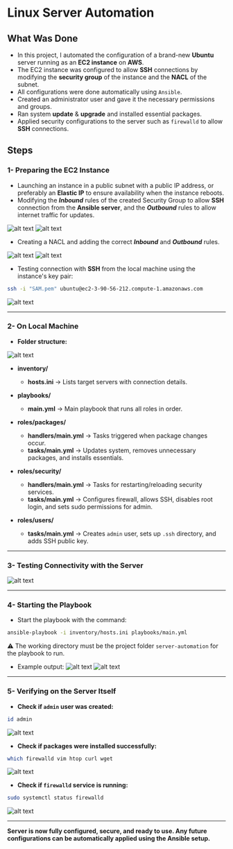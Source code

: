 # Linux Server Automation

## What Was Done

* In this project, I automated the configuration of a brand-new **Ubuntu** server running as an **EC2 instance** on **AWS**.
* The EC2 instance was configured to allow **SSH** connections by modifying the **security group** of the instance and the **NACL** of the subnet.
* All configurations were done automatically using `Ansible`.
* Created an administrator user and gave it the necessary permissions and groups.
* Ran system **update** & **upgrade** and installed essential packages.
* Applied security configurations to the server such as `firewalld` to allow **SSH** connections.

## Steps

### 1- Preparing the EC2 Instance

* Launching an instance in a public subnet with a public IP address, or preferably an **Elastic IP** to ensure availability when the instance reboots.
* Modifying the ***Inbound*** rules of the created Security Group to allow **SSH** connection from the **Ansible server**, and the ***Outbound*** rules to allow internet traffic for updates.

![alt text](assets/SG-Inbound-Rules.png)
![alt text](assets/SG-Outbound-Rules.png)

* Creating a NACL and adding the correct ***Inbound*** and ***Outbound*** rules.

![alt text](assets/NACL-Inbound-Rules.png)
![alt text](assets/NACL-Outbound-Rules.png)

* Testing connection with **SSH** from the local machine using the instance's key pair:

```bash
ssh -i "SAM.pem" ubuntu@ec2-3-90-56-212.compute-1.amazonaws.com
```

![alt text](assets/SSH-Test.png)

---

### 2- On Local Machine

* **Folder structure:**

![alt text](assets/folder-structure.png)

* **inventory/**

  * **hosts.ini** → Lists target servers with connection details.

* **playbooks/**

  * **main.yml** → Main playbook that runs all roles in order.

* **roles/packages/**

  * **handlers/main.yml** → Tasks triggered when package changes occur.
  * **tasks/main.yml** → Updates system, removes unnecessary packages, and installs essentials.

* **roles/security/**

  * **handlers/main.yml** → Tasks for restarting/reloading security services.
  * **tasks/main.yml** → Configures firewall, allows SSH, disables root login, and sets sudo permissions for admin.

* **roles/users/**

  * **tasks/main.yml** → Creates `admin` user, sets up `.ssh` directory, and adds SSH public key.

---

### 3- Testing Connectivity with the Server

![alt text](assets/test-connection.png)

---

### 4- Starting the Playbook

* Start the playbook with the command:

```bash
ansible-playbook -i inventory/hosts.ini playbooks/main.yml
```

⚠️ The working directory must be the project folder `server-automation` for the playbook to run.

* Example output:
  ![alt text](assets/playbook-output-01.png)
  ![alt text](assets/playbook-output-02.png)

---

### 5- Verifying on the Server Itself

* **Check if `admin` user was created:**

```bash
id admin
```

![alt text](assets/admin-user-status.png)

* **Check if packages were installed successfully:**

```bash
which firewalld vim htop curl wget
```

![alt text](assets/packages.png)

* **Check if `firewalld` service is running:**

```bash
sudo systemctl status firewalld
```

![alt text](assets/firewalld-status.png)

---

**Server is now fully configured, secure, and ready to use. Any future configurations can be automatically applied using the Ansible setup.**

